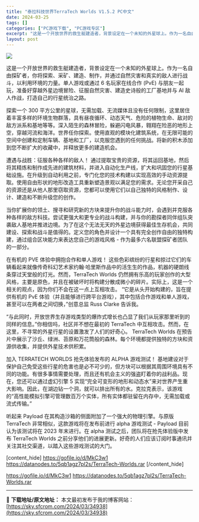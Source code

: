 ```yaml
---
title: "泰拉科技世界TerraTech Worlds V1.5.2 PC中文"
date: 2024-03-25
tags: []
categories: ["PC游戏下载", "PC游戏专区"]
excerpt: "这是一个开放世界的救生艇建造者，背景设定在一个未知的外星球上。作为一名自由探矿者，你将探索、采矿、建造、制作，并通过自然灾害和真实的敌人进行战斗，以利用环境的力量。单人游戏或通过 6 名玩家在线合作 (PvE) 与朋友一起玩，准备好穿越外星边境冒险、征服自然灾害、建造史诗般的工厂基地并与 AI 敌人&hellip;"
layout: post
---
```


<img class="aligncenter" src="https://sky.sfcrom.com/wp-content/uploads/2024/03/20240329094537-a9440.jpeg" />

这是一个开放世界的救生艇建造者，背景设定在一个未知的外星球上。作为一名自由探矿者，你将探索、采矿、建造、制作，并通过自然灾害和真实的敌人进行战斗，以利用环境的力量。单人游戏或通过 6 名玩家在线合作 (PvE) 与朋友一起玩，准备好穿越外星边境冒险、征服自然灾害、建造史诗般的工厂基地并与 AI 敌人作战，打造自己的行星统治之路。

探索一个 300 平方公里的星球，无需加载、无流媒体且没有任何限制，这里居住着丰富多样的环境生物群落，具有昼夜循环、动态天气、危险的植物生命、敌对的敌方派系和基地等等。深入陌生的森林冒险，躲避闪电风暴，翱翔在险恶的地形上空，穿越河流和海洋。世界任你探索。使用直观的模​​块化建筑系统，在无限可能的空间中创建和定制车辆、基地和工厂，以克服您遇到的任何挑战。将新的积木添加到您不断扩大的收藏中，并释放更多的建造机会。

遭遇与战胜：征服各种各样的敌人！
通过提取宝贵的资源，将其运回基地，然后将其精炼和制作成先进的建筑材料，并进入自动化生产线，扩大和巩固您的行星基础设施。在升级到自动利用之前，专门化您的技术构建以实现高效的手动资源提取。使用自由形状的地形改造工具重新塑造景观以满足您的需求。无论您开采自己的资源还是从他人那里窃取资源，您都可以使用它们以自己独特的风格制作、设计、建造和不断升级您的创作。

当你扩展你的领土、搜寻和研究新的方块来提升你的战斗能力时，会遇到并克服各种各样的敌方科技。尝试更强大和更专业的战斗构建，并与你的勘探者同伴组队突袭敌人基地并推进边境。为了在这个无法无天的外星边境获得最佳生存机会，共同建设、探索和战斗是值得的。定义您的角色并设计一个具有完全创作自由的独特构建，通过组合区块能力来表达您自己的游戏风格 - 作为最多六名联盟探矿者团队的一部分。

在有机的 PVE 体验中拥抱合作和单人游戏！
这些色彩缤纷的行星和掠过它们的车辆看起来就像传奇科幻艺术家约翰·哈里斯作品中的活生生的作品，机器的硬朗线条穿过天堂般的灯光。然而，TerraTech Worlds 仍然拥有乐高的玩家创作的大型风格，主要是原色，并且在被破坏时将构建分散成微小的碎片。实际上，这是一个相关的观点，因为你们不会在这一点上互相攻击。 “它是从头开始构建的，旨在提供有机的 PvE 体验（并且能够进行跨平台游戏），其中包括合作游戏和单人游戏，甚至可以在两者之间切换，”创意总监 Russ Clarke 告诉我。

“与此同时，开放世界生存游戏类型的爆炸式增长也凸显了我们从玩家那里听到的同样的信息。”你相信吗，社区并不想在最初的 TerraTech 中互相攻击。然而，在这里，不寻常的外星行星的设置激发了人们的好奇心。 TerraTech Worlds 在预告片中展示了沙丘、绿洲、苔原和万花筒般的森林。每个环境都提供独特的方块和资源供收集，并提供外星技术供积累。

加入 TERRATECH WORLDS 抢先体验发布的 ALPHA 游戏测试！
基地建设对于保护自己免受这些行星的危害也是必不可少的，但方块可以根据其周围环境具有不同的功能。有很多事情需要处理，而且还有机会主义的强盗盯着你的战利品。现在，您还可以通过虚幻引擎 5 实现“完全可变形的地形和动态水”来对世界产生重大影响。因此，在湖边钻一个洞，就可以排出所有的水。克拉克表示，该游戏的“高性能模拟引擎可管理数百万个实体，所有实体都驻留在内存中，无需加载或流式传输。”

听起来 Payload 在其构造沙箱的侧面附加了一个强大的物理引擎。与原版 TerraTech 非常相似，这款游戏将在发布前进行 alpha 游戏测试 - Payload 目前认为该测试将在 2023 年末进行。在 alpha 测试之后，团队将在抢先体验版中发布 TerraTech Worlds 之前分享他们的进展更新。好奇的人们应该订阅时事通讯并关注其社交渠道，以踏入这些游戏测试的大门。

[content_hide]
https://gofile.io/d/MkC3w1
https://datanodes.to/5qb1agz7pl2s/TerraTech-Worlds.rar
[/content_hide]

<!--wechatfans start-->
https://gofile.io/d/MkC3w1
https://datanodes.to/5qb1agz7pl2s/TerraTech-Worlds.rar
<!--wechatfans end-->

---
📖 **下载地址/原文地址：** 本文最初发布于我的博客网站：[https://sky.sfcrom.com/2024/03/34938](https://sky.sfcrom.com/2024/03/34938)
